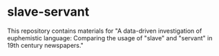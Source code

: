 # slave-servant
This repository contains materials for "A data-driven investigation of euphemistic language: Comparing the usage of "slave" and "servant" in 19th century newspapers."
